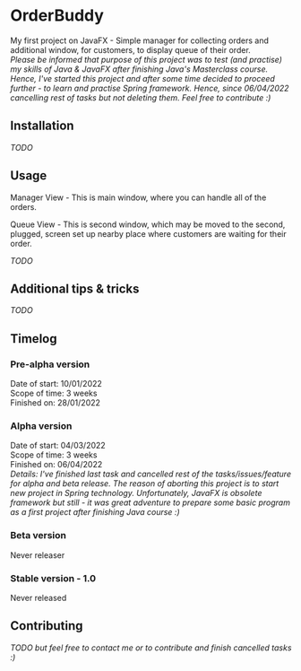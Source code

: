 # OrderBuddy
My first project on JavaFX - Simple manager for collecting orders and additional window, for customers, to display queue of their order.    
*Please be informed that purpose of this project was to test (and practise) my skills of Java & JavaFX after finishing Java's Masterclass course. Hence, I've started this project and after some time decided to proceed further - to learn and practise Spring framework. Hence, since 06/04/2022 cancelling rest of tasks but not deleting them. Feel free to contribute :)*

## Installation

*TODO*

## Usage

Manager View - This is main window, where you can handle all of the orders.

Queue View - This is second window, which may be moved to the second, plugged, screen set up nearby place where customers are waiting for their order.

*TODO*

## Additional tips & tricks

*TODO*

## Timelog

### Pre-alpha version  

Date of start: 10/01/2022  
Scope of time: 3 weeks  
Finished on: 28/01/2022


### Alpha version  

Date of start: 04/03/2022  
Scope of time: 3 weeks  
Finished on: 06/04/2022  
*Details: I've finished last task and cancelled rest of the tasks/issues/feature for alpha and beta release. The reason of aborting this project is to start new project in Spring technology. Unfortunately, JavaFX is obsolete framework but still - it was great adventure to prepare some basic program as a first project after finishing Java course :)*


### Beta version  

Never releaser


### Stable version - 1.0  

Never released


## Contributing

*TODO but feel free to contact me or to contribute and finish cancelled tasks :)*
